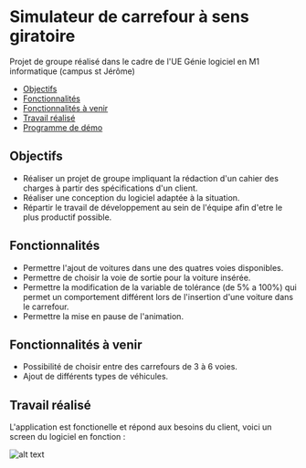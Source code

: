 # Simulateur de carrefour à sens giratoire
Projet de groupe réalisé dans le cadre de l'UE Génie logiciel en M1 informatique (campus st Jérôme)

* [Objectifs](##Objectifs)  
* [Fonctionnalités](#Fonctionnalités)
* [Fonctionnalités à venir](#Fonctionnalites-a-venir)
* [Travail réalisé](#travail-réalisé)
* [Programme de démo](/demo)


## Objectifs ##
 * Réaliser un projet de groupe impliquant la rédaction d'un cahier des charges à partir des spécifications d'un client.
 * Réaliser une conception du logiciel adaptée à la situation.
 * Répartir le travail de développement au sein de l'équipe afin d'etre le plus productif possible.

## Fonctionnalités ##
  * Permettre l'ajout de voitures dans une des quatres voies disponibles.
  * Permettre de choisir la voie de sortie pour la voiture insérée.
  * Permettre la modification de la variable de tolérance (de 5% a 100%) qui permet un comportement différent lors de l'insertion d'une voiture dans le carrefour.
  * Permettre la mise en pause de l'animation.

## Fonctionnalités à venir ##
  * Possibilité de choisir entre des carrefours de 3 à 6 voies.
  * Ajout de différents types de véhicules.


## Travail réalisé ##
 L'application est fonctionelle et répond aux besoins du client, voici un screen du logiciel en fonction :

 ![alt text](https://github.com/Vinspi/SimulateurRP/blob/master/extras/Capture%20du%202017-09-27%2018-55-55.png?raw=true)
